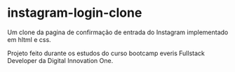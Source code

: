 # instagram-login-clone
Um clone da pagina de confirmação de entrada do Instagram implementado em hltml e css.

Projeto feito durante os estudos do curso bootcamp everis Fullstack Developer da Digital Innovation One.
